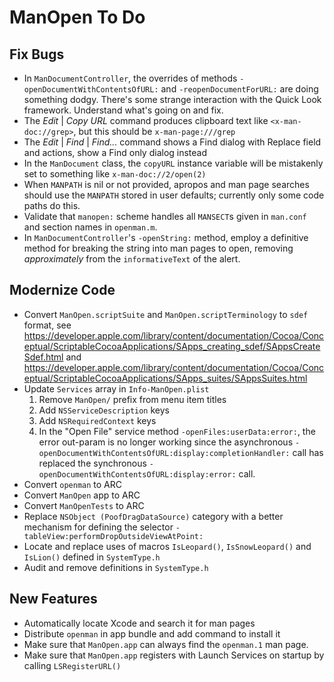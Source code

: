 # ManOpen To Do

## Fix Bugs

- In `ManDocumentController`, the overrides of methods `-openDocumentWithContentsOfURL:`
    and `-reopenDocumentForURL:` are doing something dodgy. There's some strange
    interaction with the Quick Look framework. Understand what's going on and fix.
- The _Edit_ | _Copy URL_ command produces clipboard text like `<x-man-doc://grep>`,
    but this should be `x-man-page:///grep`
- The _Edit_ | _Find_ | _Find..._ command shows a Find dialog with Replace field and actions,
    show a Find only dialog instead
- In the `ManDocument` class, the `copyURL` instance variable will be mistakenly set to
    something like `x-man-doc://2/open(2)`
- When `MANPATH` is nil or not provided, apropos and man page searches should use the
    `MANPATH` stored in user defaults; currently only some code paths do this.
- Validate that  `manopen:` scheme handles all  `MANSECT`s given in `man.conf` and section
    names in `openman.m`.
- In `ManDocumentController`'s `-openString:` method, employ a definitive method for
    breaking the string into man pages to open, removing _approximately_ from the
    `informativeText` of the alert.

## Modernize Code

- Convert `ManOpen.scriptSuite` and `ManOpen.scriptTerminology` to `sdef` format,
    see https://developer.apple.com/library/content/documentation/Cocoa/Conceptual/ScriptableCocoaApplications/SApps_creating_sdef/SAppsCreateSdef.html
    and https://developer.apple.com/library/content/documentation/Cocoa/Conceptual/ScriptableCocoaApplications/SApps_suites/SAppsSuites.html
- Update `Services` array in `Info-ManOpen.plist`
    1. Remove `ManOpen/` prefix from menu item titles
    1. Add `NSServiceDescription` keys
    1. Add `NSRequiredContext` keys
    1. In the "Open File" service method  `-openFiles:userData:error:`, the error out-param
        is no longer working since the asynchronous
        `-openDocumentWithContentsOfURL:display:completionHandler:` call has replaced
        the synchronous `-openDocumentWithContentsOfURL:display:error:` call.
- Convert `openman` to ARC
- Convert `ManOpen` app to ARC
- Convert `ManOpenTests` to ARC
- Replace `NSObject (PoofDragDataSource)` category with a better mechanism for
    defining the selector `-tableView:performDropOutsideViewAtPoint:`
- Locate and replace uses of macros `IsLeopard()`, `IsSnowLeopard()` and `IsLion()`
    defined in `SystemType.h`
- Audit and remove definitions in `SystemType.h`

## New Features

- Automatically locate Xcode and search it for man pages
- Distribute `openman` in app bundle and add command to install it
- Make sure that `ManOpen.app` can always find the `openman.1` man page.
- Make sure that `ManOpen.app` registers with Launch Services on startup by calling
    `LSRegisterURL()`
